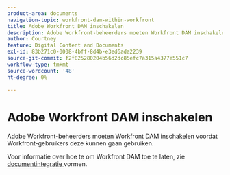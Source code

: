 ```yaml
---
product-area: documents
navigation-topic: workfront-dam-within-workfront
title: Adobe Workfront DAM inschakelen
description: Adobe Workfront-beheerders moeten Workfront DAM inschakelen voordat Workfront-gebruikers deze kunnen gaan gebruiken.
author: Courtney
feature: Digital Content and Documents
exl-id: 83b271c0-0008-4bff-8d4b-e3ed6ada2239
source-git-commit: f2f825280204b56d2dc85efc7a315a4377e551c7
workflow-type: tm+mt
source-wordcount: '48'
ht-degree: 0%

---
```


# Adobe Workfront DAM inschakelen

Adobe Workfront-beheerders moeten Workfront DAM inschakelen voordat Workfront-gebruikers deze kunnen gaan gebruiken.

Voor informatie over hoe te om Workfront DAM toe te laten, zie [ documentintegratie ](../../administration-and-setup/configure-integrations/configure-document-integrations.md) vormen.
